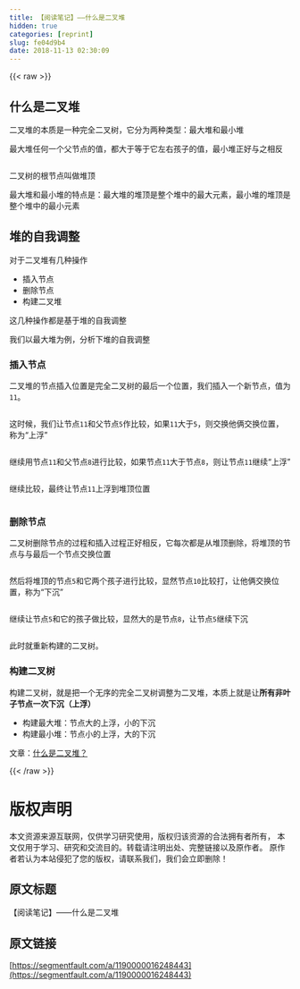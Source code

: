 ```yaml
---
title: 【阅读笔记】——什么是二叉堆
hidden: true
categories: [reprint]
slug: fe04d9b4
date: 2018-11-13 02:30:09
---
```


{{< raw >}}
<h2>&#x4EC0;&#x4E48;&#x662F;&#x4E8C;&#x53C9;&#x5806;</h2><p>&#x4E8C;&#x53C9;&#x5806;&#x7684;&#x672C;&#x8D28;&#x662F;&#x4E00;&#x79CD;&#x5B8C;&#x5168;&#x4E8C;&#x53C9;&#x6811;&#xFF0C;&#x5B83;&#x5206;&#x4E3A;&#x4E24;&#x79CD;&#x7C7B;&#x578B;&#xFF1A;&#x6700;&#x5927;&#x5806;&#x548C;&#x6700;&#x5C0F;&#x5806;</p><p>&#x6700;&#x5927;&#x5806;&#x4EFB;&#x4F55;&#x4E00;&#x4E2A;&#x7236;&#x8282;&#x70B9;&#x7684;&#x503C;&#xFF0C;&#x90FD;&#x5927;&#x4E8E;&#x7B49;&#x4E8E;&#x5B83;&#x5DE6;&#x53F3;&#x5B69;&#x5B50;&#x7684;&#x503C;&#xFF0C;&#x6700;&#x5C0F;&#x5806;&#x6B63;&#x597D;&#x4E0E;&#x4E4B;&#x76F8;&#x53CD;</p><p><span class="img-wrap"><img data-src="/img/remote/1460000016248446?w=645&amp;h=555" src="https://static.alili.tech/img/remote/1460000016248446?w=645&amp;h=555" alt="" title=""></span></p><p>&#x4E8C;&#x53C9;&#x6811;&#x7684;&#x6839;&#x8282;&#x70B9;&#x53EB;&#x505A;&#x5806;&#x9876;</p><p>&#x6700;&#x5927;&#x5806;&#x548C;&#x6700;&#x5C0F;&#x5806;&#x7684;&#x7279;&#x70B9;&#x662F;&#xFF1A;&#x6700;&#x5927;&#x5806;&#x7684;&#x5806;&#x9876;&#x662F;&#x6574;&#x4E2A;&#x5806;&#x4E2D;&#x7684;&#x6700;&#x5927;&#x5143;&#x7D20;&#xFF0C;&#x6700;&#x5C0F;&#x5806;&#x7684;&#x5806;&#x9876;&#x662F;&#x6574;&#x4E2A;&#x5806;&#x4E2D;&#x7684;&#x6700;&#x5C0F;&#x5143;&#x7D20;</p><h2>&#x5806;&#x7684;&#x81EA;&#x6211;&#x8C03;&#x6574;</h2><p>&#x5BF9;&#x4E8E;&#x4E8C;&#x53C9;&#x5806;&#x6709;&#x51E0;&#x79CD;&#x64CD;&#x4F5C;</p><ul><li>&#x63D2;&#x5165;&#x8282;&#x70B9;</li><li>&#x5220;&#x9664;&#x8282;&#x70B9;</li><li>&#x6784;&#x5EFA;&#x4E8C;&#x53C9;&#x5806;</li></ul><p>&#x8FD9;&#x51E0;&#x79CD;&#x64CD;&#x4F5C;&#x90FD;&#x662F;&#x57FA;&#x4E8E;&#x5806;&#x7684;&#x81EA;&#x6211;&#x8C03;&#x6574;</p><p>&#x6211;&#x4EEC;&#x4EE5;&#x6700;&#x5927;&#x5806;&#x4E3A;&#x4F8B;&#xFF0C;&#x5206;&#x6790;&#x4E0B;&#x5806;&#x7684;&#x81EA;&#x6211;&#x8C03;&#x6574;</p><h3>&#x63D2;&#x5165;&#x8282;&#x70B9;</h3><p>&#x4E8C;&#x53C9;&#x5806;&#x7684;&#x8282;&#x70B9;&#x63D2;&#x5165;&#x4F4D;&#x7F6E;&#x662F;&#x5B8C;&#x5168;&#x4E8C;&#x53C9;&#x6811;&#x7684;&#x6700;&#x540E;&#x4E00;&#x4E2A;&#x4F4D;&#x7F6E;&#xFF0C;&#x6211;&#x4EEC;&#x63D2;&#x5165;&#x4E00;&#x4E2A;&#x65B0;&#x8282;&#x70B9;&#xFF0C;&#x503C;&#x4E3A;<code>11</code>&#x3002;</p><p><span class="img-wrap"><img data-src="/img/remote/1460000016248447?w=813&amp;h=546" src="https://static.alili.tech/img/remote/1460000016248447?w=813&amp;h=546" alt="" title=""></span></p><p>&#x8FD9;&#x65F6;&#x5019;&#xFF0C;&#x6211;&#x4EEC;&#x8BA9;&#x8282;&#x70B9;<code>11</code>&#x548C;&#x7236;&#x8282;&#x70B9;<code>5</code>&#x4F5C;&#x6BD4;&#x8F83;&#xFF0C;&#x5982;&#x679C;<code>11</code>&#x5927;&#x4E8E;<code>5</code>&#xFF0C;&#x5219;&#x4EA4;&#x6362;&#x4ED6;&#x4FE9;&#x4EA4;&#x6362;&#x4F4D;&#x7F6E;&#xFF0C;&#x79F0;&#x4E3A;&#x201C;&#x4E0A;&#x6D6E;&#x201D;</p><p><span class="img-wrap"><img data-src="/img/remote/1460000016248448?w=888&amp;h=586" src="https://static.alili.tech/img/remote/1460000016248448?w=888&amp;h=586" alt="" title=""></span></p><p>&#x7EE7;&#x7EED;&#x7528;&#x8282;&#x70B9;<code>11</code>&#x548C;&#x7236;&#x8282;&#x70B9;<code>8</code>&#x8FDB;&#x884C;&#x6BD4;&#x8F83;&#xFF0C;&#x5982;&#x679C;&#x8282;&#x70B9;<code>11</code>&#x5927;&#x4E8E;&#x8282;&#x70B9;<code>8</code>&#xFF0C;&#x5219;&#x8BA9;&#x8282;&#x70B9;<code>11</code>&#x7EE7;&#x7EED;&#x201C;&#x4E0A;&#x6D6E;&#x201D;</p><p><span class="img-wrap"><img data-src="/img/remote/1460000016248449?w=784&amp;h=588" src="https://static.alili.tech/img/remote/1460000016248449?w=784&amp;h=588" alt="" title=""></span></p><p>&#x7EE7;&#x7EED;&#x6BD4;&#x8F83;&#xFF0C;&#x6700;&#x7EC8;&#x8BA9;&#x8282;&#x70B9;<code>11</code>&#x4E0A;&#x6D6E;&#x5230;&#x5806;&#x9876;&#x4F4D;&#x7F6E;</p><p><span class="img-wrap"><img data-src="/img/remote/1460000016248450?w=765&amp;h=543" src="https://static.alili.tech/img/remote/1460000016248450?w=765&amp;h=543" alt="" title=""></span></p><h3>&#x5220;&#x9664;&#x8282;&#x70B9;</h3><p>&#x4E8C;&#x53C9;&#x6811;&#x5220;&#x9664;&#x8282;&#x70B9;&#x7684;&#x8FC7;&#x7A0B;&#x548C;&#x63D2;&#x5165;&#x8FC7;&#x7A0B;&#x6B63;&#x597D;&#x76F8;&#x53CD;&#xFF0C;&#x5B83;&#x6BCF;&#x6B21;&#x90FD;&#x662F;&#x4ECE;&#x5806;&#x9876;&#x5220;&#x9664;&#xFF0C;&#x5C06;&#x5806;&#x9876;&#x7684;&#x8282;&#x70B9;&#x4E0E;&#x4E0E;&#x6700;&#x540E;&#x4E00;&#x4E2A;&#x8282;&#x70B9;&#x4EA4;&#x6362;&#x4F4D;&#x7F6E;</p><p><span class="img-wrap"><img data-src="/img/remote/1460000016248451?w=948&amp;h=552" src="https://static.alili.tech/img/remote/1460000016248451?w=948&amp;h=552" alt="" title=""></span></p><p>&#x7136;&#x540E;&#x5C06;&#x5806;&#x9876;&#x7684;&#x8282;&#x70B9;<code>5</code>&#x548C;&#x5B83;&#x4E24;&#x4E2A;&#x5B69;&#x5B50;&#x8FDB;&#x884C;&#x6BD4;&#x8F83;&#xFF0C;&#x663E;&#x7136;&#x8282;&#x70B9;<code>10</code>&#x6BD4;&#x8F83;&#x6253;&#xFF0C;&#x8BA9;&#x4ED6;&#x4FE9;&#x4EA4;&#x6362;&#x4F4D;&#x7F6E;&#xFF0C;&#x79F0;&#x4E3A;&#x201C;&#x4E0B;&#x6C89;&#x201D;</p><p><span class="img-wrap"><img data-src="/img/remote/1460000016248452?w=784&amp;h=547" src="https://static.alili.tech/img/remote/1460000016248452?w=784&amp;h=547" alt="" title=""></span></p><p>&#x7EE7;&#x7EED;&#x8BA9;&#x8282;&#x70B9;<code>5</code>&#x548C;&#x5B83;&#x7684;&#x5B69;&#x5B50;&#x505A;&#x6BD4;&#x8F83;&#xFF0C;&#x663E;&#x7136;&#x5927;&#x7684;&#x662F;&#x8282;&#x70B9;<code>8</code>&#xFF0C;&#x8BA9;&#x8282;&#x70B9;<code>5</code>&#x7EE7;&#x7EED;&#x4E0B;&#x6C89;</p><p><span class="img-wrap"><img data-src="/img/remote/1460000016248453?w=894&amp;h=472" src="https://static.alili.tech/img/remote/1460000016248453?w=894&amp;h=472" alt="" title=""></span></p><p>&#x6B64;&#x65F6;&#x5C31;&#x91CD;&#x65B0;&#x6784;&#x5EFA;&#x7684;&#x4E8C;&#x53C9;&#x6811;&#x3002;</p><h3>&#x6784;&#x5EFA;&#x4E8C;&#x53C9;&#x6811;</h3><p>&#x6784;&#x5EFA;&#x4E8C;&#x53C9;&#x6811;&#xFF0C;&#x5C31;&#x662F;&#x628A;&#x4E00;&#x4E2A;&#x65E0;&#x5E8F;&#x7684;&#x5B8C;&#x5168;&#x4E8C;&#x53C9;&#x6811;&#x8C03;&#x6574;&#x4E3A;&#x4E8C;&#x53C9;&#x5806;&#xFF0C;&#x672C;&#x8D28;&#x4E0A;&#x5C31;&#x662F;&#x8BA9;<strong>&#x6240;&#x6709;&#x975E;&#x53F6;&#x5B50;&#x8282;&#x70B9;&#x4E00;&#x6B21;&#x4E0B;&#x6C89;&#xFF08;&#x4E0A;&#x6D6E;&#xFF09;</strong></p><ul><li>&#x6784;&#x5EFA;&#x6700;&#x5927;&#x5806;&#xFF1A;&#x8282;&#x70B9;&#x5927;&#x7684;&#x4E0A;&#x6D6E;&#xFF0C;&#x5C0F;&#x7684;&#x4E0B;&#x6C89;</li><li>&#x6784;&#x5EFA;&#x6700;&#x5C0F;&#x5806;&#xFF1A;&#x8282;&#x70B9;&#x5C0F;&#x7684;&#x4E0A;&#x6D6E;&#xFF0C;&#x5927;&#x7684;&#x4E0B;&#x6C89;</li></ul><p>&#x6587;&#x7AE0;&#xFF1A;<a href="https://mp.weixin.qq.com/s?__biz=MzIxMjE5MTE1Nw==&amp;mid=2653195169&amp;idx=1&amp;sn=dd83d7ef50f4171d78a4d58f447bc520&amp;chksm=8c99f97bbbee706dab2e7a8caeb01450381d699a98166b6159c625566d8dc07eb8783b66a98b&amp;mpshare=1&amp;scene=1&amp;srcid=0903SMnAZRFeCe3Vg9UfBqW0#rd" rel="nofollow noreferrer">&#x4EC0;&#x4E48;&#x662F;&#x4E8C;&#x53C9;&#x5806;&#xFF1F;</a></p>
{{< /raw >}}

# 版权声明
本文资源来源互联网，仅供学习研究使用，版权归该资源的合法拥有者所有，
本文仅用于学习、研究和交流目的。转载请注明出处、完整链接以及原作者。
原作者若认为本站侵犯了您的版权，请联系我们，我们会立即删除！

## 原文标题
【阅读笔记】——什么是二叉堆

## 原文链接
[https://segmentfault.com/a/1190000016248443](https://segmentfault.com/a/1190000016248443)

